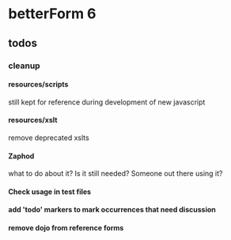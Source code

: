 # betterForm 6


## todos

### cleanup

#### resources/scripts
still kept for reference during development of new javascript

#### resources/xslt
remove deprecated xslts

#### Zaphod
what to do about it? Is it still needed? Someone out there using it?

#### Check usage in test files

#### add 'todo' markers to mark occurrences that need discussion

#### remove dojo from reference forms